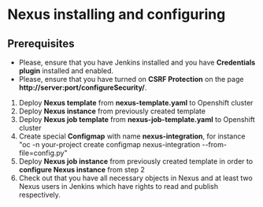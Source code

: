 # Nexus installing and configuring

## Prerequisites

- Please, ensure that you have Jenkins installed and you have **Credentials plugin** installed and enabled.
- Please, ensure that you have turned on **CSRF Protection** on the page **http://server:port/configureSecurity/**.

1. Deploy **Nexus template** from **nexus-template.yaml** to Openshift cluster
2. Deploy **Nexus instance** from previously created template
3. Deploy **Nexus job template** from **nexus-job-template.yaml** to Openshift cluster
4. Create special **Configmap** with name **nexus-integration**, for instance "oc -n your-project create configmap nexus-integration --from-file=config.py"
5. Deploy **Nexus job instance** from previously created template in order to **configure Nexus instance** from step 2
6. Check out that you have all necessary objects in Nexus and at least two Nexus users in Jenkins which have rights to read and publish respectively.